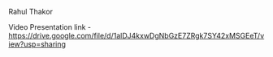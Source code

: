 Rahul Thakor

Video Presentation link - https://drive.google.com/file/d/1alDJ4kxwDgNbGzE7ZRgk7SY42xMSGEeT/view?usp=sharing